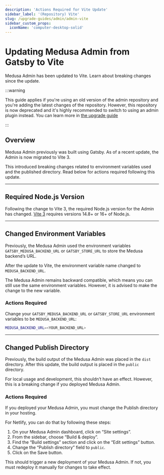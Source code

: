 ```yaml
---
description: 'Actions Required for Vite Update'
sidebar_label: '(Repository) Vite'
slug: /upgrade-guides/admin/admin-vite
sidebar_custom_props:
  iconName: 'computer-desktop-solid'
---
```


# Updating Medusa Admin from Gatsby to Vite

Medusa Admin has been updated to Vite. Learn about breaking changes since the update.

:::warning

This guide applies if you're using an old version of the admin repository and you're adding the latest changes of the repository. However, this repository is now deprecated and it's highly recommended to switch to using an admin plugin instead. You can learn more in [the upgrade guide](./1-0-0.md)

:::

## Overview

Medusa Admin previously was built using Gatsby. As of a recent update, the Admin is now migrated to Vite 3.

This introduced breaking changes related to environment variables used and the published directory. Read below for actions required following this update.

---

## Required Node.js Version

<!-- vale docs.Numbers = NO -->

Following the change to Vite 3, the required Node.js version for the Admin has changed. [Vite 3](https://vitejs.dev/guide/#scaffolding-your-first-vite-project) requires versions 14.8+ or 16+ of Node.js.

<!-- vale docs.Numbers = YES -->

---

## Changed Environment Variables

Previously, the Medusa Admin used the environment variables `GATSBY_MEDUSA_BACKEND_URL` or `GATSBY_STORE_URL` to store the Medusa backend’s URL.

After the update to Vite, the environment variable name changed to `MEDUSA_BACKEND_URL`.

The Medusa Admin remains backward compatible, which means you can still use the same environment variables. However, it is advised to make the change to the new variable.

### Actions Required

Change your `GATSBY_MEDUSA_BACKEND_URL` or `GATSBY_STORE_URL` environment variables to be `MEDUSA_BACKEND_URL`:

```bash
MEDUSA_BACKEND_URL=<YOUR_BACKEND_URL>
```

---

## Changed Publish Directory

Previously, the build output of the Medusa Admin was placed in the `dist` directory. After this update, the build output is placed in the `public` directory.

For local usage and development, this shouldn’t have an effect. However, this is a breaking change if you deployed Medusa Admin.

### Actions Required

If you deployed your Medusa Admin, you must change the Publish directory in your hosting.

For Netlify, you can do that by following these steps:

1. On your Medusa Admin dashboard, click on “Site settings”.
2. From the sidebar, choose “Build & deploy”.
3. Find the “Build settings” section and click on the “Edit settings” button.
4. Change the “Publish directory” field to `public`.
5. Click on the Save button.

This should trigger a new deployment of your Medusa Admin. If not, you must redeploy it manually for changes to take effect.

